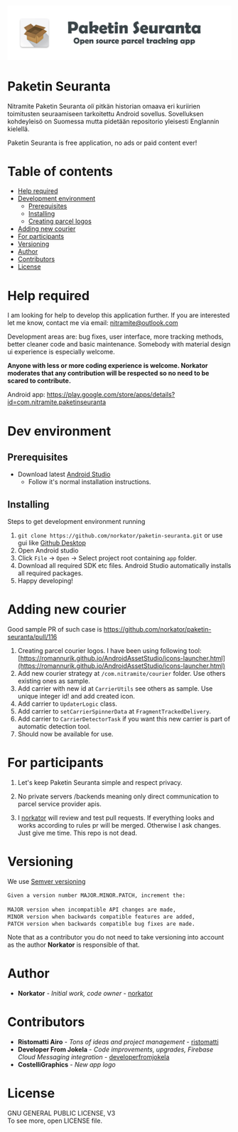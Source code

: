 ![Paketin-Seuranta-title-promo](./graphics/paketin_seuranta_promo.png) 

# Paketin Seuranta

Nitramite Paketin Seuranta *oli* pitkän historian omaava eri kuriirien toimitusten seuraamiseen 
tarkoitettu Android sovellus. Sovelluksen kohdeyleisö on Suomessa mutta pidetään repositorio 
yleisesti Englannin kielellä.

Paketin Seuranta is free application, no ads or paid content ever!


Table of contents
=================
* [Help required](#help-required)
* [Development environment](#dev-environment)
    * [Prerequisites](#prerequisites)
    * [Installing](#installing)
    * [Creating parcel logos](#creating-parcel-courier-logos)
* [Adding new courier](#adding-new-courier)
* [For participants](#for-participants)
* [Versioning](#versioning)
* [Author](#author)
* [Contributors](#contributors)
* [License](#license)

Help required
============

I am looking for help to develop this application further. If you are interested let me know,
contact me via email: nitramite@outlook.com

Development areas are: bug fixes, user interface, more tracking methods, better cleaner code and basic maintenance. 
Somebody with material design ui experience is especially welcome.

<b>Anyone with less or more coding experience is welcome. **Norkator** moderates that any contribution 
will be respected so no need to be scared to contribute.</b>

Android app: https://play.google.com/store/apps/details?id=com.nitramite.paketinseuranta


Dev environment
============

Prerequisites
-----
* Download latest [Android Studio](https://developer.android.com/studio)
    * Follow it's normal installation instructions.
    

Installing
-----

Steps to get development environment running

1. `git clone https://github.com/norkator/paketin-seuranta.git` or use gui like [Github Desktop](https://desktop.github.com/)
2. Open Android studio
3. Click `File` -> `Open` -> Select project root containing `app` folder.
4. Download all required SDK etc files. Android Studio automatically installs all required packages.
5. Happy developing!


Adding new courier
============
Good sample PR of such case is https://github.com/norkator/paketin-seuranta/pull/116

1. Creating parcel courier logos. I have been using following tool: [https://romannurik.github.io/AndroidAssetStudio/icons-launcher.html](https://romannurik.github.io/AndroidAssetStudio/icons-launcher.html)
2. Add new courier strategy at `/com.nitramite/courier` folder. Use others existing ones as sample.
3. Add carrier with new id at `CarrierUtils` see others as sample. Use unique integer id! and add created icon.
4. Add carrier to `UpdaterLogic` class.
5. Add carrier to `setCarrierSpinnerData` at `FragmentTrackedDelivery`.
6. Add carrier to `CarrierDetectorTask` if you want this new carrier is part of automatic detection tool.
7. Should now be available for use.


For participants
============

1. Let's keep Paketin Seuranta simple and respect privacy. 

2. No private servers /backends meaning only direct communication to parcel service provider apis.

3. I [norkator](https://github.com/norkator) will review and test pull requests. If everything looks and works 
according to rules pr will be merged. Otherwise I ask changes. Just give me time. This repo is not dead. 



Versioning
============
We use [Semver versioning](https://semver.org/)

```
Given a version number MAJOR.MINOR.PATCH, increment the:

MAJOR version when incompatible API changes are made,
MINOR version when backwards compatible features are added,
PATCH version when backwards compatible bug fixes are made.
```

Note that as a contributor you do not need to take versioning into account 
as the author **Norkator** is responsible of that.


Author
============
* **Norkator** - *Initial work, code owner* - [norkator](https://github.com/norkator)


Contributors
============
* **Ristomatti Airo** - *Tons of ideas and project management* - [ristomatti](https://github.com/ristomatti)
* **Developer From Jokela** - *Code improvements, upgrades, Firebase Cloud Messaging integration* - [developerfromjokela](https://github.com/developerfromjokela)
* **CostelliGraphics** - *New app logo*


License
============
GNU GENERAL PUBLIC LICENSE, V3  
To see more, open LICENSE file.
